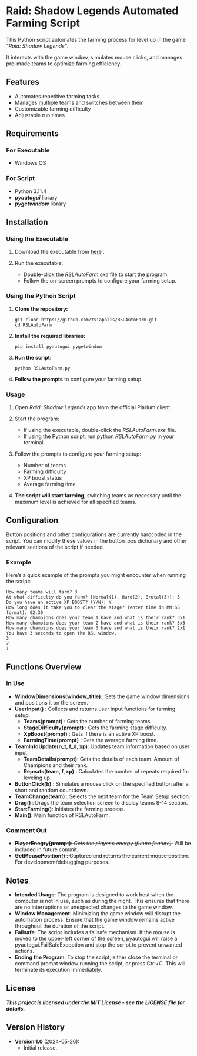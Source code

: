 # Raid: Shadow Legends Automated Farming Script
This Python script automates the farming process for level up in the game *"Raid: Shadow Legends"*. 

It interacts with the game window, simulates mouse clicks, and manages pre-made teams to optimize farming efficiency.

## Features
- Automates repetitive farming tasks
- Manages multiple teams and switches between them
- Customizable farming difficulty
- Adjustable run times

## Requirements

### For Executable
- Windows OS
### For Script
- Python 3.11.4
- ***pyautogui*** library
- ***pygetwindow*** library

## Installation

### Using the Executable
1) Download the executable from [here](https://github.com/tsiapalis/RSLAutoFarm/releases/download/v0.1.0/RSLAutoFarm.exe)
.

2) Run the executable:
   - Double-click the *RSLAutoFarm.exe* file to start the program.
   - Follow the on-screen prompts to configure your farming setup.

### Using the Python Script
1) **Clone the repository:**
    ```console
    git clone https://github.com/tsiapalis/RSLAutoFarm.git
    cd RSLAutoFarm
    ```
2) **Install the required libraries:**
   ```console
   pip install pyautogui pygetwindow
   ```
3) **Run the script:**
    ```console
    python RSLAutoFarm.py
    ```

4) **Follow the prompts** to configure your farming setup.

### Usage
1) Open *Raid: Shadow Legends* app from the official Plarium client.

2) Start the program:
   - If using the executable, double-click the *RSLAutoFarm.exe* file.
   - If using the Python script, run python *RSLAutoFarm.py* in your terminal.
    
3) Follow the prompts to configure your farming setup:
   -  Number of teams
   -  Farming difficulty
   -  XP boost status
   -  Average farming time

4) **The script will start farming**, switching teams as necessary until the maximum level is achieved for all specified teams.

## Configuration
Button positions and other configurations are currently hardcoded in the script. You can modify these values in the button_pos dictionary and other relevant sections of the script if needed.

### Example
Here’s a quick example of the prompts you might encounter when running the script:
```console
How many teams will farm? 3
At what difficulty do you farm? [Normal(1), Hard(2), Brutal(3)]: 3
Do you have an active XP BOOST? (Y/N): Y
How long does it take you to clear the stage? (enter time in MM:SS format): 02:30
How many champions does your team 1 have and what is their rank? 3x1
How many champions does your team 2 have and what is their rank? 3x3
How many champions does your team 3 have and what is their rank? 2x1
You have 3 seconds to open the RSL window.
3
2
1
```

## Functions Overview
### In Use
- **WindowDimensions(window_title)** : Sets the game window dimensions and positions it on the screen.
- **UserInput()** : Collects and returns user input functions for farming setup.
  - **Teams(prompt)** : Gets the number of farming teams.
  - **StageDifficulty(prompt)** : Gets the farming stage difficulty.
  - **XpBoost(prompt)** : Gets if there is an active XP boost.
  - **FarmingTime(prompt)** : Gets the average farming time.
- **TeamInfoUpdate(n_t, f_d, xp)**: Updates team information based on user input.
  - **TeamDetails(prompt)**: Gets the details of each team. Amount of Champions and their rank.
  - **Repeats(team, f, xp)** : Calculates the number of repeats required for leveling up.
- **ButtonClick(b)** : Simulates a mouse click on the specified button after a short and random countdown.
- **TeamChange(team)** : Selects the next team for the Team Setup section.
- **Drag()** : Drags the team selection screen to display teams 8-14 section.
- **StartFarming()**: Initiates the farming process.
- **Main()**: Main function of RSLAutoFarm.

### Comment Out
- ~~**PlayerEnegry(prompt)**: *Gets the player’s energy (future feature).*~~ Will be included in future commit.
- ~~**GetMousePosition()** : Captures and returns the current mouse position.~~ For development/debugging purposes.

## Notes
  - **Intended Usage**: The program is designed to work best when the computer is not in use, such as during the night. This ensures that there are no interruptions or unexpected changes to the game window.
  - **Window Management**: Minimizing the game window will disrupt the automation process. Ensure that the game window remains active throughout the duration of the script.
  - **Failsafe**: The script includes a failsafe mechanism. If the mouse is moved to the upper-left corner of the screen, pyautogui will raise a pyautogui.FailSafeException and stop the script to prevent unwanted actions.
  - **Ending the Program**: To stop the script, either close the terminal or command prompt window running the script, or press Ctrl+C. This will terminate its execution immediately.

## License
***This project is licensed under the MIT License - see the LICENSE file for details.***

## Version History

- **Version 1.0** (2024-05-26):
  - Initial release.
